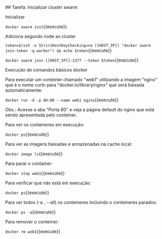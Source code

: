 ## Tarefa: Inicializar cluster swarm


Inicializar

`docker swarm init`{{execute}}


Adiciona segundo node ao cluster

`token=$(ssh -o StrictHostKeyChecking=no [[HOST_IP]] "docker swarm join-token -q worker") && echo $token`{{execute}}

`docker swarm join [[HOST_IP]]:2377 --token $token`{{execute}}





Execução de comandos básicos docker

Para executar um conteiner chamado "web1" utilizando a imagem "nginx" que é o nome curto para "docker.io/library/nginx" que será baixada automaticamente:

`docker run -d -p 80:80 --name web1 nginx`{{execute}}

Obs.: Acesse a aba "Porta 80" e veja a página default do nginx que está sendo apresentada pelo conteiner.

Para ver os conteineres em execução:

`docker ps`{{execute}}

Para ver as imagens baixadas e armazenadas na cache local:

`docker image ls`{{execute}}

Para parar o container:

`docker stop web1`{{execute}}

Para verificar que não está em execução:

`docker ps`{{execute}}

Para ver todos (-a , --all) os conteineres incluindo o conteineres parados:

`docker ps -a`{{execute}}

Para remover o conteiner:

`docker rm web1`{{execute}}


